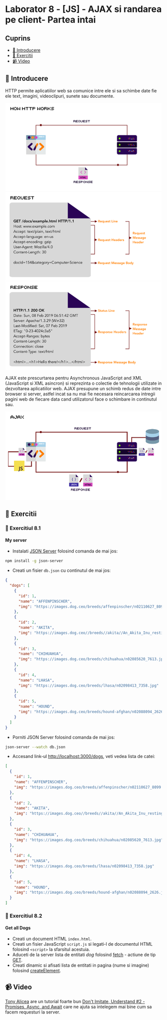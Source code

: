# Laborator 8 - [JS] - AJAX si randarea pe client- Partea intai

## Cuprins

- [🦉 Introducere](#-Introducere)
- [🎢 Exercitii](#-Exercitii)
- [📹 Video](#-Video)

## 🦉 Introducere

HTTP permite aplicatiilor web sa comunice intre ele si sa schimbe date fie ele text, imagini, videoclipuri, sunete sau documente.

![HTTP](http.png)
![HTTP Request](http-request.png)
![HTTP Response](http-response.png)

AJAX este prescurtarea pentru Asynchronous JavaScript and XML (JavaScript si XML asincron) si reprezinta o colectie de tehnologii utilizate in dezvoltarea aplicatiilor web. AJAX presupune un schimb redus de date intre browser si server, astfel incat sa nu mai fie necesara reincarcarea intregii pagini web de fiecare data cand utilizatorul face o schimbare in continutul sau.

![Ajax](AJAX.png)

## 🎢 Exercitii

### 💪  Exercitiul 8.1

#### My server

- Instalati [JSON Server](https://github.com/typicode/json-server) folosind comanda de mai jos:

```bash
npm install -g json-server
```

- Creati un fisier `db.json` cu continutul de mai jos:

```json
{
  "dogs": [
    {
      "id": 1,
      "name": "AFFENPINSCHER",
      "img": "https://images.dog.ceo/breeds/affenpinscher/n02110627_8099.jpg"
    },
    {
      "id": 2,
      "name": "AKITA",
      "img": "https://images.dog.ceo//breeds//akita//An_Akita_Inu_resting.jpg"
    },
    {
      "id": 3,
      "name": "CHIHUAHUA",
      "img": "https://images.dog.ceo/breeds/chihuahua/n02085620_7613.jpg"
    },
    {
      "id": 4,
      "name": "LHASA",
      "img": "https://images.dog.ceo/breeds/lhasa/n02098413_7358.jpg"
    },
    {
      "id": 5,
      "name": "HOUND",
      "img": "https://images.dog.ceo/breeds/hound-afghan/n02088094_2626.jpg"
    }
  ]
}
```

- Porniti JSON Server folosind comanda de mai jos:

```bash
json-server --watch db.json
```

- Accesand link-ul [http://localhost:3000/dogs](http://localhost:3000/dogs), veti vedea lista de catei:

```json
[
  {
    "id": 1,
    "name": "AFFENPINSCHER",
    "img": "https://images.dog.ceo/breeds/affenpinscher/n02110627_8099.jpg"
  },
  {
    "id": 2,
    "name": "AKITA",
    "img": "https://images.dog.ceo//breeds//akita//An_Akita_Inu_resting.jpg"
  },
  {
    "id": 3,
    "name": "CHIHUAHUA",
    "img": "https://images.dog.ceo/breeds/chihuahua/n02085620_7613.jpg"
  },
  {
    "id": 4,
    "name": "LHASA",
    "img": "https://images.dog.ceo/breeds/lhasa/n02098413_7358.jpg"
  },
  {
    "id": 5,
    "name": "HOUND",
    "img": "https://images.dog.ceo/breeds/hound-afghan/n02088094_2626.jpg"
  }
]
```

### 💪  Exercitiul 8.2

#### Get all Dogs

- Creati un document HTML `index.html`.
- Creati un fisier JavaScript `script.js` si legati-l de documentul HTML folosind `<script>` la sfarsitul acestuia.
- Aduceti de la server lista de entitati _dog_ folosind [fetch](https://developers.google.com/web/updates/2015/03/introduction-to-fetch) - actiune de tip [GET](https://spring.io/understanding/REST#get).
- Creati dinamic si afisati lista de entitati in pagina (nume si imagine) folosind [createElement](https://developer.mozilla.org/en-US/docs/Web/API/Document/createElement).

## 📹 Video

[Tony Alicea](https://twitter.com/anthonypalicea) are un tutorial foarte bun [Don't Imitate, Understand #2 - Promises, Async, and Await](https://www.youtube.com/watch?v=fyGSyqEX2dw&t=146s) care ne ajuta sa intelegem mai bine cum sa facem requesturi la server.
